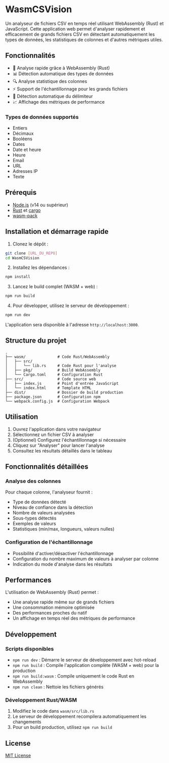 # WasmCSVision

Un analyseur de fichiers CSV en temps réel utilisant WebAssembly (Rust) et JavaScript. Cette application web permet d'analyser rapidement et efficacement de grands fichiers CSV en détectant automatiquement les types de données, les statistiques de colonnes et d'autres métriques utiles.

## Fonctionnalités

- 🚀 Analyse rapide grâce à WebAssembly (Rust)
- 📊 Détection automatique des types de données
- 🔍 Analyse statistique des colonnes
- ⚡ Support de l'échantillonnage pour les grands fichiers
- 🎯 Détection automatique du délimiteur
- 📈 Affichage des métriques de performance

### Types de données supportés

- Entiers
- Décimaux
- Booléens
- Dates
- Date et heure
- Heure
- Email
- URL
- Adresses IP
- Texte

## Prérequis

- [Node.js](https://nodejs.org/) (v14 ou supérieur)
- [Rust](https://www.rust-lang.org/) et [cargo](https://doc.rust-lang.org/cargo/)
- [wasm-pack](https://rustwasm.github.io/wasm-pack/installer/)

## Installation et démarrage rapide

1. Clonez le dépôt :
```bash
git clone [URL_DU_REPO]
cd WasmCSVision
```

2. Installez les dépendances :
```bash
npm install
```

3. Lancez le build complet (WASM + web) :
```bash
npm run build
```

4. Pour développer, utilisez le serveur de développement :
```bash
npm run dev
```

L'application sera disponible à l'adresse `http://localhost:3000`.

## Structure du projet

```
.
├── wasm/              # Code Rust/WebAssembly
│   ├── src/
│   │   └── lib.rs     # Code Rust pour l'analyse
│   ├── pkg/           # Build WebAssembly
│   └── Cargo.toml     # Configuration Rust
├── src/               # Code source web
│   ├── index.js       # Point d'entrée JavaScript
│   └── index.html     # Template HTML
├── dist/              # Dossier de build production
├── package.json       # Configuration npm
└── webpack.config.js  # Configuration Webpack
```

## Utilisation

1. Ouvrez l'application dans votre navigateur
2. Sélectionnez un fichier CSV à analyser
3. (Optionnel) Configurez l'échantillonnage si nécessaire
4. Cliquez sur "Analyser" pour lancer l'analyse
5. Consultez les résultats détaillés dans le tableau

## Fonctionnalités détaillées

### Analyse des colonnes
Pour chaque colonne, l'analyseur fournit :
- Type de données détecté
- Niveau de confiance dans la détection
- Nombre de valeurs analysées
- Sous-types détectés
- Exemples de valeurs
- Statistiques (min/max, longueurs, valeurs nulles)

### Configuration de l'échantillonnage
- Possibilité d'activer/désactiver l'échantillonnage
- Configuration du nombre maximum de valeurs à analyser par colonne
- Indication du mode d'analyse dans les résultats

## Performances

L'utilisation de WebAssembly (Rust) permet :
- Une analyse rapide même sur de grands fichiers
- Une consommation mémoire optimisée
- Des performances proches du natif
- Un affichage en temps réel des métriques de performance

## Développement

### Scripts disponibles

- `npm run dev` : Démarre le serveur de développement avec hot-reload
- `npm run build` : Compile l'application complète (WASM + web) pour la production
- `npm run build:wasm` : Compile uniquement le code Rust en WebAssembly
- `npm run clean` : Nettoie les fichiers générés

### Développement Rust/WASM

1. Modifiez le code dans `wasm/src/lib.rs`
2. Le serveur de développement recompilera automatiquement les changements
3. Pour un build production, utilisez `npm run build`

## License

[MIT License](LICENSE)